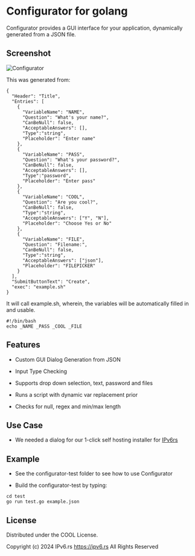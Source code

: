 # Configurator for golang

Configurator provides a GUI interface for your application, dynamically generated from a JSON file.

## Screenshot

![Configurator](https://raw.githubusercontent.com/ipv6rslimited/configurator/main/screenshot.png)

This was generated from:

```
{
  "Header": "Title",
  "Entries": [
    {
      "VariableName": "NAME",
      "Question": "What's your name?",
      "CanBeNull": false,
      "AcceptableAnswers": [],
      "Type":"string",
      "Placeholder": "Enter name"
    },
    {
      "VariableName": "PASS",
      "Question": "What's your password?",
      "CanBeNull": false,
      "AcceptableAnswers": [],
      "Type":"password",
      "Placeholder": "Enter pass"
    },
    {
      "VariableName": "COOL",
      "Question": "Are you cool?",
      "CanBeNull": false,
      "Type":"string",
      "AcceptableAnswers": ["Y", "N"],
      "Placeholder": "Choose Yes or No"
    },
    {
      "VariableName": "FILE",
      "Question": "Filename:",
      "CanBeNull": false,
      "Type":"string",
      "AcceptableAnswers": ["json"],
      "Placeholder": "FILEPICKER"
    }
  ],
  "SubmitButtonText": "Create",
  "exec": "example.sh"
}
```

It will call example.sh, wherein, the variables will be automatically filled in and usable.

```
#!/bin/bash
echo _NAME _PASS _COOL _FILE
```


## Features

- Custom GUI Dialog Generation from JSON

- Input Type Checking

- Supports drop down selection, text, password and files

- Runs a script with dynamic var replacement prior

- Checks for null, regex and min/max length

## Use Case

- We needed a dialog for our 1-click self hosting installer for [IPv6rs](https://ipv6.rs)

## Example

- See the configurator-test folder to see how to use Configurator

- Build the configurator-test by typing:
```
cd test
go run test.go example.json
```

## License

Distributed under the COOL License.

Copyright (c) 2024 IPv6.rs <https://ipv6.rs>
All Rights Reserved
